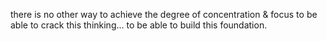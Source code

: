 there is no other way to achieve the degree of concentration & focus to be able to crack this thinking... to be able to build this foundation.

